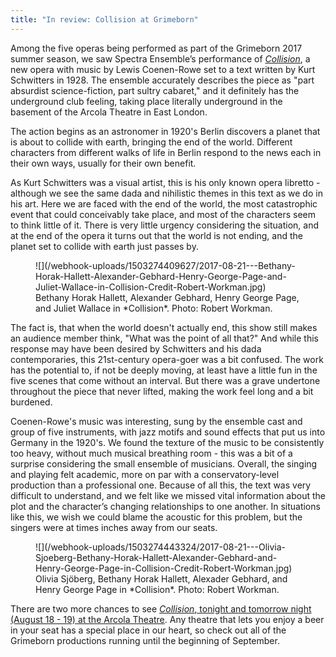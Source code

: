 ```yaml
---
title: "In review: Collision at Grimeborn"
---
```


Among the five operas being performed as part of the Grimeborn 2017 summer season, we saw Spectra Ensemble’s performance of [*Collision*](http://www.arcolatheatre.com/event/collision-2017-08-18/), a new opera with music by Lewis Coenen-Rowe set to a text written by Kurt Schwitters in 1928. The ensemble accurately describes the piece as "part absurdist science-fiction, part sultry cabaret," and it definitely has the underground club feeling, taking place literally underground in the basement of the Arcola Theatre in East London.

The action begins as an astronomer in 1920's Berlin discovers a planet that is about to collide with earth, bringing the end of the world. Different characters from different walks of life in Berlin respond to the news each in their own ways, usually for their own benefit.

As Kurt Schwitters was a visual artist, this is his only known opera libretto - although we see the same dada and nihilistic themes in this text as we do in his art. Here we are faced with the end of the world, the most catastrophic event that could conceivably take place, and most of the characters seem to think little of it. There is very little urgency considering the situation, and at the end of the opera it turns out that the world is not ending, and the planet set to collide with earth just passes by.

<figure data-type="image">
![](/webhook-uploads/1503274409627/2017-08-21---Bethany-Horak-Hallett-Alexander-Gebhard-Henry-George-Page-and-Juliet-Wallace-in-Collision-Credit-Robert-Workman.jpg)
<figcaption>Bethany Horak Hallett, Alexander Gebhard, Henry George Page, and Juliet Wallace in *Collision*. Photo: Robert Workman.</figcaption>
</figure>

The fact is, that when the world doesn't actually end, this show still makes an audience member think, "What was the point of all that?" And while this response may have been desired by Schwitters and his dada contemporaries, this 21st-century opera-goer was a bit confused. The work has the potential to, if not be deeply moving, at least have a little fun in the five scenes that come without an interval. But there was a grave undertone throughout the piece that never lifted, making the work feel long and a bit burdened.

Coenen-Rowe's music was interesting, sung by the ensemble cast and group of five instruments, with jazz motifs and sound effects that put us into Germany in the 1920's. We found the texture of the music to be consistently too heavy, without much musical breathing room - this was a bit of a surprise considering the small ensemble of musicians. Overall, the singing and playing felt academic, more on par with a conservatory-level production than a professional one. Because of all this, the text was very difficult to understand, and we felt like we missed vital information about the plot and the character’s changing relationships to one another. In situations like this, we wish we could blame the acoustic for this problem, but the singers were at times inches away from our seats.

<figure data-type="image">
![](/webhook-uploads/1503274443324/2017-08-21---Olivia-Sjoeberg-Bethany-Horak-Hallett-Alexander-Gebhard-and-Henry-George-Page-in-Collision-Credit-Robert-Workman.jpg)
<figcaption>Olivia Sjöberg, Bethany Horak Hallett, Alexader Gebhard, and Henry George Page in *Collision*. Photo: Robert Workman.</figcaption>
</figure>

There are two more chances to see [*Collision*, tonight and tomorrow night (August 18 - 19) at the Arcola Theatre](http://www.arcolatheatre.com/event/collision-2017-08-18/). Any theatre that lets you enjoy a beer in your seat has a special place in our heart, so check out all of the Grimeborn productions running until the beginning of September.
